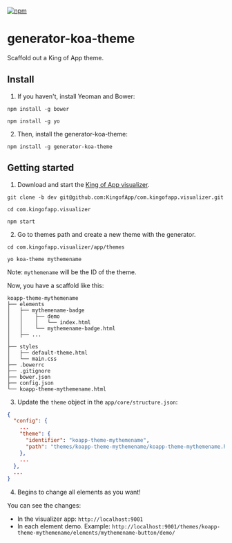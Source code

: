 [![npm](https://img.shields.io/npm/v/generator-koa-theme.svg)](https://www.npmjs.com/package/generator-koa-theme)

# generator-koa-theme

Scaffold out a King of App theme.

## Install

1. If you haven't, install Yeoman and Bower:

  ```
  npm install -g bower
  ```

  ```
  npm install -g yo
  ```

2. Then, install the generator-koa-theme:

  ```
  npm install -g generator-koa-theme
  ```

## Getting started

1. Download and start the [King of App visualizer](https://github.com/KingofApp/com.kingofapp.visualizer).

  ```
  git clone -b dev git@github.com:KingofApp/com.kingofapp.visualizer.git
  ```

  ```
  cd com.kingofapp.visualizer
  ```

  ```
  npm start
  ```

2. Go to themes path and create a new theme with the generator.

  ```
  cd com.kingofapp.visualizer/app/themes
  ```

  ```
  yo koa-theme mythemename
  ```

  Note: `mythemename` will be the ID of the theme.

  Now, you have a scaffold like this:

  ```
  koapp-theme-mythemename
  ├── elements
  │   ├── mythemename-badge
  │   │    ├── demo
  │   │    │   └── index.html
  │   │    └── mythemename-badge.html
  │   ├── ...
  │
  ├── styles
  │   ├── default-theme.html
  │   └── main.css
  ├── .bowerrc
  ├── .gitignore
  ├── bower.json
  ├── config.json
  └── koapp-theme-mythemename.html
  ```

3. Update the `theme` object in the `app/core/structure.json`:

  ```json
  {
    "config": {
      ...
      "theme": {
        "identifier": "koapp-theme-mythemename",
        "path": "themes/koapp-theme-mythemename/koapp-theme-mythemename.html"
      },
      ...
    },
    ...
  }
  ```

4. Begins to change all elements as you want!

You can see the changes:
* In the visualizer app: `http://localhost:9001`
* In each element demo. Example: `http://localhost:9001/themes/koapp-theme-mythemename/elements/mythemename-button/demo/`

